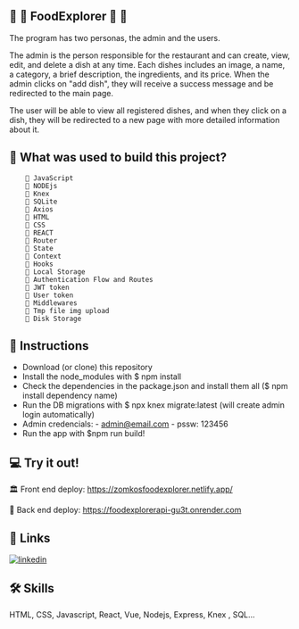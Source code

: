 
##   🧅 🥦 FoodExplorer 🥦 🧅

The program has two personas, the admin and the users.

The admin is the person responsible for the restaurant and can create, view, edit, and delete a dish at any time. Each dishes includes an image, a name, a category, a brief description, the ingredients, and its price. When the admin clicks on "add dish", they will receive a success message and be redirected to the main page.

The user will be able to view all registered dishes, and when they click on a dish, they will be redirected to a new page with more detailed information about it.



## 🚀 What was used to build this project?


        🧠 JavaScript
        🧠 NODEjs
        🧠 Knex
        🧠 SQLite
        🧠 Axios
        🧠 HTML
        🧠 CSS
        🧠 REACT
        🧠 Router
        🧠 State 
        🧠 Context
        🧠 Hooks
        🧠 Local Storage
        🧠 Authentication Flow and Routes
        🧠 JWT token
        🧠 User token
        🧠 Middlewares
        🧠 Tmp file img upload
        🧠 Disk Storage
    

    

## 🔧  Instructions

 - Download (or clone) this repository
 - Install the node_modules with  $ npm install
 - Check the dependencies in the package.json and install them all ($ npm install dependency name)
 - Run the DB migrations with $ npx knex migrate:latest  (will create admin login automatically)
 - Admin credencials: 
        - admin@email.com
        - pssw: 123456
 - Run the app with $npm run build!
 
##  💻 Try it out!

🏛 Front end deploy:  https://zomkosfoodexplorer.netlify.app/

🚧 Back end deploy:  https://foodexplorerapi-gu3t.onrender.com
## 🔗 Links
[![linkedin](https://img.shields.io/badge/linkedin-0A66C2?style=for-the-badge&logo=linkedin&logoColor=white)](https://www.linkedin.com/in/andrezomkowski/)


## 🛠 Skills
HTML, CSS, Javascript, React, Vue, Nodejs, Express, Knex , SQL...

